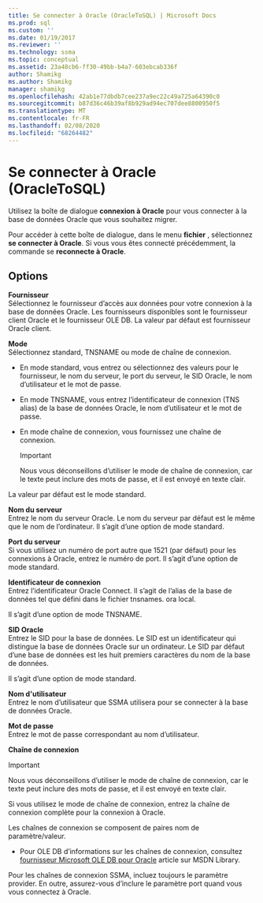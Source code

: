 ```yaml
---
title: Se connecter à Oracle (OracleToSQL) | Microsoft Docs
ms.prod: sql
ms.custom: ''
ms.date: 01/19/2017
ms.reviewer: ''
ms.technology: ssma
ms.topic: conceptual
ms.assetid: 23a48cb6-ff30-49bb-b4a7-603ebcab336f
author: Shamikg
ms.author: Shamikg
manager: shamikg
ms.openlocfilehash: 42ab1e77dbdb7cee237a9ec22c49a725a64390c0
ms.sourcegitcommit: b87d36c46b39af8b929ad94ec707dee8800950f5
ms.translationtype: MT
ms.contentlocale: fr-FR
ms.lasthandoff: 02/08/2020
ms.locfileid: "68264482"
---
```

# <a name="connect-to-oracle-oracletosql"></a>Se connecter à Oracle (OracleToSQL)
Utilisez la boîte de dialogue **connexion à Oracle** pour vous connecter à la base de données Oracle que vous souhaitez migrer.  
  
Pour accéder à cette boîte de dialogue, dans le menu **fichier** , sélectionnez **se connecter à Oracle**. Si vous vous êtes connecté précédemment, la commande se **reconnecte à Oracle**.  
  
## <a name="options"></a>Options  
**Fournisseur**  
Sélectionnez le fournisseur d’accès aux données pour votre connexion à la base de données Oracle. Les fournisseurs disponibles sont le fournisseur client Oracle et le fournisseur OLE DB. La valeur par défaut est fournisseur Oracle client.  
  
**Mode**  
Sélectionnez standard, TNSNAME ou mode de chaîne de connexion.  
  
-   En mode standard, vous entrez ou sélectionnez des valeurs pour le fournisseur, le nom du serveur, le port du serveur, le SID Oracle, le nom d’utilisateur et le mot de passe.  
  
-   En mode TNSNAME, vous entrez l’identificateur de connexion (TNS alias) de la base de données Oracle, le nom d’utilisateur et le mot de passe.  
  
-   En mode chaîne de connexion, vous fournissez une chaîne de connexion.  
  
    > [!IMPORTANT]  
    > Nous vous déconseillons d’utiliser le mode de chaîne de connexion, car le texte peut inclure des mots de passe, et il est envoyé en texte clair.  
  
La valeur par défaut est le mode standard.  
  
**Nom du serveur**  
Entrez le nom du serveur Oracle. Le nom du serveur par défaut est le même que le nom de l’ordinateur. Il s’agit d’une option de mode standard.  
  
**Port du serveur**  
Si vous utilisez un numéro de port autre que 1521 (par défaut) pour les connexions à Oracle, entrez le numéro de port. Il s’agit d’une option de mode standard.  
  
**Identificateur de connexion**  
Entrez l’identificateur Oracle Connect. Il s’agit de l’alias de la base de données tel que défini dans le fichier tnsnames. ora local.  
  
Il s’agit d’une option de mode TNSNAME.  
  
**SID Oracle**  
Entrez le SID pour la base de données. Le SID est un identificateur qui distingue la base de données Oracle sur un ordinateur. Le SID par défaut d’une base de données est les huit premiers caractères du nom de la base de données.  
  
Il s’agit d’une option de mode standard.  
  
**Nom d'utilisateur**  
Entrez le nom d’utilisateur que SSMA utilisera pour se connecter à la base de données Oracle.  
  
**Mot de passe**  
Entrez le mot de passe correspondant au nom d’utilisateur.  
  
**Chaîne de connexion**  
> [!IMPORTANT]  
> Nous vous déconseillons d’utiliser le mode de chaîne de connexion, car le texte peut inclure des mots de passe, et il est envoyé en texte clair.  
  
Si vous utilisez le mode de chaîne de connexion, entrez la chaîne de connexion complète pour la connexion à Oracle.  
  
Les chaînes de connexion se composent de paires nom de paramètre/valeur.  
  
-   Pour OLE DB d’informations sur les chaînes de connexion, consultez [fournisseur Microsoft OLE DB pour Oracle](https://go.microsoft.com/fwlink/?LinkId=85640) article sur MSDN Library.  
  
Pour les chaînes de connexion SSMA, incluez toujours le paramètre provider. En outre, assurez-vous d’inclure le paramètre port quand vous vous connectez à Oracle.  
  

